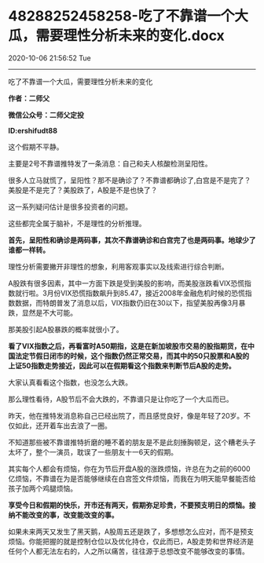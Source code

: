 # 48288252458258-吃了不靠谱一个大瓜，需要理性分析未来的变化.docx

2020-10-06 21:56:52 Tue

----

吃了不靠谱一个大瓜，需要理性分析未来的变化

__作者：二师父__

__微信公众号：二师父定投__

__ID:ershifudt88__

这个假期不平静。

主要是2号不靠谱推特发了一条消息：自己和夫人核酸检测呈阳性。

很多人立马就慌了，呈阳性？那不是确诊了？不靠谱都确诊了,白宫是不是完了？美股是不是完了？美股跌了，A股是不是也快了？

这一系列疑问估计是很多投资者的问题。

这些都完全属于脑补，不是理性的分析推理。

__首先，呈阳性和确诊是两码事，其次不靠谱确诊和白宫完了也是两码事。地球少了谁都一样转。__

理性分析需要撇开非理性的想象，利用客观事实以及线索进行综合判断。

A股跌有很多因素，其中一方面下跌是受到美股的影响，而美股涨跌看VIX恐慌指数就行啦。3月份VIX恐慌指数飙升到85\.47，接近2008年金融危机时候的恐慌指数数据，而特朗普发了消息以后，VIX指数仍旧在30以下，指望美股再像3月暴跌，显然是不大可能。

那美股引起A股暴跌的概率就很小了。

__看了VIX指数之后，再看富时A50期指，这是在新加坡股市交易的股指期货，在中国法定节假日闭市的时候，这个指数仍然正常交易，而其中的50只股票和A股的上证50指数走势接近，因此可以在假期看这个指数来判断节后A股的走势。__

大家认真看看这个指数，也没怎么大跌。

那么理性看待，A股节后不会大跌的，不靠谱只是让你吃了一个大瓜而已。

昨天，他在推特发消息称自己已经出院了，而且感觉良好，像是年轻了20岁。不仅如此，还开着车出去浪了一圈。

不知道那些被不靠谱推特折磨的睡不着的朋友是不是此刻捶胸顿足，这个糟老头子太坏了，整个一演员，耽误了一些朋友十一6天的假期。

其实每个人都会有烦恼，你在为节后开盘A股的涨跌烦恼，许总在为之前的6000亿烦恼，不靠谱在为是否能够继续在白宫签文件烦恼，而我在为明天能早餐能否给孩子加两个鸡腿烦恼。

__享受今日和假期的快乐，开市还有两天，假期弥足珍贵，不要预支明日的烦恼。接纳不能改变的事，改变能改变的事。__

如果未来两天又发生了黑天鹅，A股周五还是跌了，多想想怎么应对，而不是预支烦恼。你能把握的就是控制仓位以及优化持仓，仅此而已，A股走势和世界经济是任何个人都无法左右的，人之所以痛苦，往往源于总想改变不能够改变的事情。

